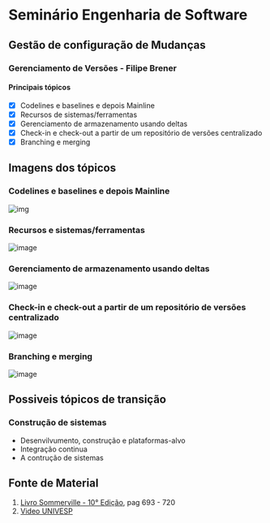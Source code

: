 # Seminário Engenharia de Software 
## Gestão de configuração de Mudanças 
### Gerenciamento de Versões - Filipe Brener 
#### Principais tópicos 
- [x] Codelines e baselines e depois Mainline 
- [x] Recursos de sistemas/ferramentas
- [x] Gerenciamento de armazenamento usando deltas
- [x] Check-in e check-out a partir de um repositório de versões centralizado
- [x] Branching e merging

## Imagens dos tópicos
### Codelines e baselines e depois Mainline
![img](https://user-images.githubusercontent.com/83725413/117592492-1b904e80-b10f-11eb-873c-954307b1cfeb.png)

### Recursos e sistemas/ferramentas
![image](https://user-images.githubusercontent.com/83725413/117594084-cefb4200-b113-11eb-9d43-22f719d0c138.png)

### Gerenciamento de armazenamento usando deltas
![image](https://user-images.githubusercontent.com/83725413/117592682-e5070380-b10f-11eb-9b1e-e868f879dfa6.png)

### Check-in e check-out a partir de um repositório de versões centralizado
![image](https://user-images.githubusercontent.com/83725413/117593102-598e7200-b111-11eb-9aa8-320b23fdb604.png)

### Branching e merging
![image](https://user-images.githubusercontent.com/83725413/117592608-9a858700-b10f-11eb-99f1-18e6d859cdb9.png)

## Possiveis tópicos de transição
### Construção de sistemas
* Desenvilvumento, construção e plataformas-alvo
* Integração continua
* A contrução de sistemas
## Fonte de Material
1. [Livro Sommerville - 10° Edição](https://plataforma.bvirtual.com.br/Leitor/Publicacao/168127/pdf/0), pag 693 - 720
1. [Video UNIVESP](https://www.youtube.com/watch?v=Rflg8-dBd_c&list=PLdA-IY45yXWqQa6lwj1HQOb8Iobwmos-B&index=2&ab_channel=UNIVESP)
